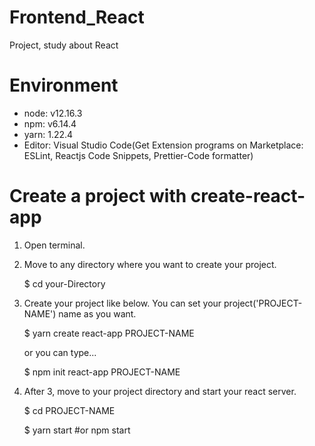 # Frontend_React
Project, study about React

# Environment
* node: v12.16.3
* npm: v6.14.4
* yarn: 1.22.4
* Editor: Visual Studio Code(Get Extension programs on Marketplace: ESLint, Reactjs Code Snippets, Prettier-Code formatter)


# Create a project with create-react-app
1. Open terminal.

2. Move to any directory where you want to create your project.
    
    $ cd your-Directory

3. Create your project like below. You can set your project('PROJECT-NAME') name as you want.
    
    $ yarn create react-app PROJECT-NAME
    
   or you can type...
    
    $ npm init react-app PROJECT-NAME
    
4. After 3, move to your project directory and start your react server.
    
    $ cd PROJECT-NAME
    
    $ yarn start #or npm start
